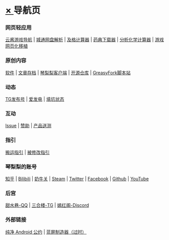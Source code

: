 # [× ][] 导航页

### 网页轻应用
[云酱游戏导航](https://qinlili.bid/redirect.html?target=https://kumo.qinlili.bid) | [城通网盘解析](https://qinlili.bid/redirect.html?target=https://ctfile.qinlili.bid) | [及格计算器](https://qinlili.bid/redirect.html?target=https://60.qinlili.bid) | [药典下载器](https://qinlili.bid/redirect.html?target=https://drug.qinlili.bid) | [分析化学计算器](https://qinlili.bid/redirect.html?target=https://acc.qinlili.bid) | [游戏网页化移植](https://qinlili.bid/redirect.html?target=https://glacier.qinlili.bid/Port/) 
 
### 原创内容  
[软件][] | [文章存档][] | [琴梨梨客户端][] | [开源仓库][] | [GreasyFork脚本站](https://qinlili.bid/redirect.html?target=https://greasyfork.org/zh-CN/users/455225-qinlili23333)  
  
### 动态  
[TG发布号][] | [爱发电][] | [填坑状态][]  
  
### 互动  
[Issue][] | [赞助][] | [产品送测][]  
  
### 指引  
[搬运指引][] | [被修改指引][]  
  
### 琴梨梨的账号  
[知乎][] | [Bilibili](https://qinlili.bid/redirect.html?target=https://space.bilibili.com/3884200) | [奶牛关][] | [Steam][] | [Twitter][] | [Facebook][] | [Github][] | [YouTube](https://qinlili.bid/redirect.html?target=https://www.youtube.com/channel/UCMIr4i7C69O3yfzkVsDD8EQ)  
  
### 后宫  
[甜水巷-QQ][] | [三合楼-TG][] | [嫣红阁-Discord][]
  
### 外部链接  
[纯净 Android 公约][] | [蓝屏制造器（过时）](https://qinlili.bid/redirect.html?target=https://bsod.qinlili.bid)  




[× ]: README.md
[软件]: https://qinlili.bid/redirect.html?target=https://github.com/qinlili23333/QinliliArticles/releases/
[文章存档]: ArticleSave/list.md
[赞助]: Support/README.md
[TG发布号]: https://qinlili.bid/redirect.html?target=https://t.me/qinlilibeta
[纯净 Android 公约]: https://qinlili.bid/redirect.html?target=https://pure.qinlili.bid
[琴梨梨客户端]: https://qinlili.bid/redirect.html?target=https://github.com/qinlili23333/QinliliArticles/releases/tag/QinliliClient
[爱发电]: https://qinlili.bid/redirect.html?target=https://afdian.net/@qinliliAPP
[Issue]: https://qinlili.bid/redirect.html?target=https://github.com/qinlili23333/QinliliArticles/issues
[填坑状态]: https://qinlili.bid/redirect.html?target=https://github.com/qinlili23333/QinliliArticles/projects/
[搬运指引]: Copyright/Guide.md
[开源仓库]: Repo.md
[被修改指引]: Copyright/MyAppIsChanged.md
[知乎]: https://qinlili.bid/redirect.html?target=https://www.zhihu.com/people/qinlili233/
[简书]: ArticleSave/jianshuRedirect.md
[奶牛关]: https://qinlili.bid/redirect.html?target=https://cowlevel.net/people/qinlili
[Steam]: https://qinlili.bid/redirect.html?target=https://steamcommunity.com/id/QINLILI/
[甜水巷-QQ]: https://qinlili.bid/redirect.html?target=https://qm.qq.com/cgi-bin/qm/qr?k=f_Nc6Gt0n-jBMNCjpopNJf6-mnoRLY5x
[三合楼-TG]: https://qinlili.bid/redirect.html?target=https://t.me/sanhelou
[嫣红阁-Discord]: https://qinlili.bid/redirect.html?target=https://discord.gg/n8EwMFn
[Twitter]: https://qinlili.bid/redirect.html?target=https://twitter.com/real_qinlili
[Facebook]: https://qinlili.bid/redirect.html?target=https://www.facebook.com/qinlili233
[Github]: https://qinlili.bid/redirect.html?target=https://github.com/qinlili23333
[产品送测]: SendTest.md

<link rel="preload" href="https://qinlili.bid/redirect.html" >
